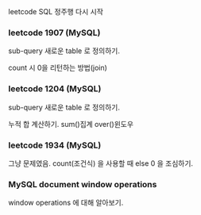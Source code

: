 leetcode SQL 정주행 다시 시작

### leetcode 1907 (MySQL)

sub-query 새로운 table 로 정의하기.

count 시 0을 리턴하는 방법(join)

### leetcode 1204 (MySQL)

sub-query 새로운 table 로 정의하기.

누적 합 계산하기. sum()집계 over()윈도우

### leetcode 1934 (MySQL)

그냥 문제였음. count(조건식) 을 사용할 때 else 0 을 조심하기.

### MySQL document window operations

window operations 에 대해 알아보기.